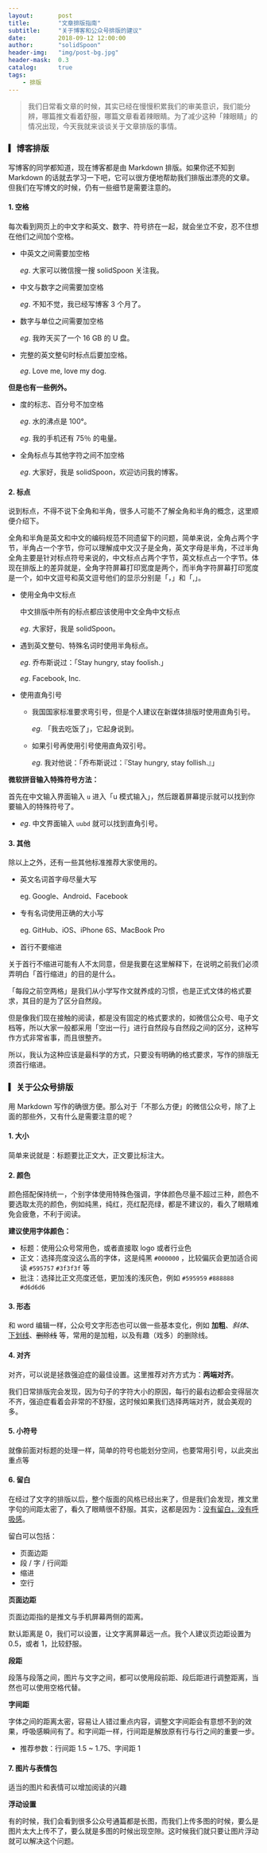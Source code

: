 ```yaml
---
layout:       post
title:        "文章排版指南"
subtitle:     "关于博客和公众号排版的建议"
date:         2018-09-12 12:00:00
author:       "solidSpoon"
header-img:   "img/post-bg.jpg"
header-mask:  0.3
catalog:      true
tags:
    - 排版
---
```


> 我们日常看文章的时候，其实已经在慢慢积累我们的审美意识，我们能分辨，哪篇推文看着舒服，哪篇文章看着辣眼睛。为了减少这种「辣眼睛」的情况出现，今天我就来谈谈关于文章排版的事情。

### ▎博客排版

写博客的同学都知道，现在博客都是由 Markdown 排版。如果你还不知到 Markdown 的话就去学习一下吧，它可以很方便地帮助我们排版出漂亮的文章。但我们在写博文的时候，仍有一些细节是需要注意的。

#### 1. 空格

每次看到网页上的中文字和英文、数字、符号挤在一起，就会坐立不安，忍不住想在他们之间加个空格。

- 中英文之间需要加空格

    *eg*. 大家可以微信搜一搜 solidSpoon 关注我。

- 中文与数字之间需要加空格

    *eg*. 不知不觉，我已经写博客 3 个月了。

- 数字与单位之间需要加空格

    *eg*. 我昨天买了一个 16 GB 的 U 盘。

- 完整的英文整句时标点后要加空格。

    *eg*. Love me, love my dog.

**但是也有一些例外。**

- 度的标志、百分号不加空格

    *eg*. 水的沸点是 100°。
    
    *eg*. 我的手机还有 75％ 的电量。

- 全角标点与其他字符之间不加空格

    *eg*. 大家好，我是 solidSpoon，欢迎访问我的博客。

#### 2. 标点

说到标点，不得不说下全角和半角，很多人可能不了解全角和半角的概念，这里顺便介绍下。

全角和半角是英文和中文的编码规范不同遗留下的问题，简单来说，全角占两个字节，半角占一个字节，你可以理解成中文汉子是全角，英文字母是半角，不过半角全角主要是针对标点符号来说的，中文标点占两个字节，英文标点占一个字节。体现在排版上的差异就是，全角字符屏幕打印宽度是两个，而半角字符屏幕打印宽度是一个，如中文逗号和英文逗号他们的显示分别是「，」和「,」。

- 使用全角中文标点

    中文排版中所有的标点都应该使用中文全角中文标点
    
    *eg*. 大家好，我是 solidSpoon。

- 遇到英文整句、特殊名词时使用半角标点。

    *eg*. 乔布斯说过：「Stay hungry, stay foolish.」
    
    *eg*. Facebook, Inc.

- 使用直角引号

    - 我国国家标准要求弯引号，但是个人建议在新媒体排版时使用直角引号。
        
        *eg*. 「我去吃饭了」，它起身说到。
    
    - 如果引号再使用引号使用直角双引号。
        
        *eg*. 我对他说：「乔布斯说过：『Stay hungry, stay follish.』」

**微软拼音输入特殊符号方法：**

首先在中文输入界面输入 `u` 进入「u 模式输入」，然后跟着屏幕提示就可以找到你要输入的特殊符号了。

- *eg*. 中文界面输入 `uubd` 就可以找到直角引号。

#### 3. 其他

除以上之外，还有一些其他标准推荐大家使用的。

- 英文名词首字母尽量大写

    eg. Google、Android、Facebook

- 专有名词使用正确的大小写

    eg. GitHub、iOS、iPhone 6S、MacBook Pro

- 首行不要缩进

关于首行不缩进可能有人不太同意，但是我要在这里解释下，在说明之前我们必须弄明白「首行缩进」的目的是什么。
    
「每段之前空两格」是我们从小学写作文就养成的习惯，也是正式文体的格式要求，其目的是为了区分自然段。
    
但是像我们现在接触的阅读，都是没有固定的格式要求的，如微信公众号、电子文档等，所以大家一般都采用「空出一行」进行自然段与自然段之间的区分，这种写作方式非常省事，而且很整齐。
    
所以，我认为这种应该是最科学的方式，只要没有明确的格式要求，写作的排版无须首行缩进。

### ▎关于公众号排版

用 Markdown 写作的确很方便。那么对于「不那么方便」的微信公众号，除了上面的那些外，又有什么是需要注意的呢？

#### 1. 大小

简单来说就是：标题要比正文大，正文要比标注大。


#### 2. 颜色

颜色搭配保持统一，个别字体使用特殊色强调，字体颜色尽量不超过三种，颜色不要选取太亮的颜色，例如纯黑，纯红，亮红配亮绿，都是不建议的，看久了眼睛难免会疲惫，不利于阅读。

**建议使用字体颜色：**

- 标题：使用公众号常用色，或者直接取 logo 或者行业色
- 正文：选择亮度没这么高的字体，这是纯黑 `#000000` ，比较偏灰会更加适合阅读 `#595757` `#3f3f3f` 等
- 批注：选择比正文亮度还低，更加浅的浅灰色，例如 `#595959` `#888888` `#d6d6d6` 

#### 3. 形态

和 word 编辑一样，公众号文字形态也可以做一些基本变化，例如 **加粗**、*斜体*、<u>下划线</u>、~~删除线~~ 等，常用的是加粗，以及有趣（戏多）的删除线。

 

#### 4. 对齐

对齐，可以说是拯救强迫症的最佳设置。这里推荐对齐方式为：**两端对齐**。

我们日常排版完会发现，因为句子的字符大小的原因，每行的最右边都会变得层次不齐，强迫症看着会非常的不舒服，这时候如果我们选择两端对齐，就会美观的多。

#### 5. 小符号

就像前面对标题的处理一样，简单的符号也能划分空间，也要常用引号，以此突出重点等

#### 6. 留白
在经过了文字的排版以后，整个版面的风格已经出来了，但是我们会发现，推文里字句的间距太密了，看久了眼睛很不舒服。其实，这都是因为：<u>没有留白，没有呼吸感</u>。

 

留白可以包括：
- 页面边距
- 段 / 字 / 行间距
- 缩进
- 空行

**页面边距**

页面边距指的是推文与手机屏幕两侧的距离。

默认距离是 0，我们可以设置，让文字离屏幕远一点。我个人建议页边距设置为 0.5，或者 1，比较舒服。

**段距**

段落与段落之间，图片与文字之间，都可以使用段前距、段后距进行调整距离，当然也可以使用空格代替。

**字间距**

字体之间的距离太密，容易让人错过重点内容，调整文字间距会有意想不到的效果，呼吸感瞬间有了。和字间距一样，行间距是解放原有行与行之间的重要一步。

- 推荐参数：行间距 1.5 ~ 1.75、字间距 1

#### 7. 图片与表情包
适当的图片和表情可以增加阅读的兴趣

**浮动设置**

有的时候，我们会看到很多公众号通篇都是长图，而我们上传多图的时候，要么是图片太大上传不了，要么就是多图的时候出现空隙。这时候我们就只要让图片浮动就可以解决这个问题。